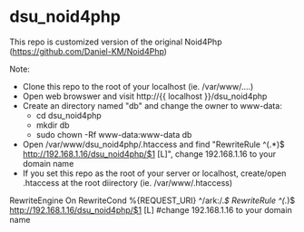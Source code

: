 # dsu_noid4php 
This repo is customized version of the original Noid4Php (https://github.com/Daniel-KM/Noid4Php)

Note: 
+ Clone this repo to the root of your localhost (ie. /var/www/....)
+ Open web browswer and visit http://{{ localhost }}/dsu_noid4php
+ Create an directory named "db" and change the owner to www-data:
    + cd  dsu_noid4php
    + mkdir db 
    + sudo chown -Rf www-data:www-data db 
+ Open /var/www/dsu_noid4php/.htaccess and find "RewriteRule ^(.*)$ http://192.168.1.16/dsu_noid4php/$1 [L]", change 192.168.1.16 to your domain name 
+ If you set this repo as the root of your server or localhost, create/open .htaccess at the root diirectory (ie. /var/www/.htaccess)

RewriteEngine On
RewriteCond %{REQUEST_URI}  ^/ark:/.*$
RewriteRule ^(.*)$ http://192.168.1.16/dsu_noid4php/$1 [L] #change 192.168.1.16 to your domain name 
